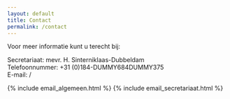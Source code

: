 ```yaml
---
layout: default
title: Contact
permalink: /contact
---
```

Voor meer informatie kunt u terecht bij:

Secretariaat: mevr. H. Sinterniklaas-Dubbeldam  
Telefoonnummer: +31 (0)184-<span id="dummy">DUMMY</span>684<span id="dummy">DUMMY</span>375  
E-mail: <span id="mail-algemeen"></span> / <span id="mail-secretariaat"></span>

{% include email_algemeen.html %}
{% include email_secretariaat.html %}
